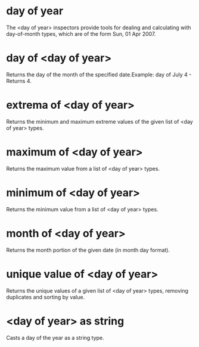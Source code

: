 # day of year

The &lt;day of year&gt; inspectors provide tools for dealing and calculating with day-of-month types, which are of the form Sun, 01 Apr 2007.

# day of &lt;day of year&gt;

Returns the day of the month of the specified date.Example: day of July 4 - Returns 4.

# extrema of &lt;day of year&gt;

Returns the minimum and maximum extreme values of the given list of &lt;day of year&gt; types.

# maximum of &lt;day of year&gt;

Returns the maximum value from a list of &lt;day of year&gt; types.

# minimum of &lt;day of year&gt;

Returns the minimum value from a list of &lt;day of year&gt; types.

# month of &lt;day of year&gt;

Returns the month portion of the given date (in month day format).

# unique value of &lt;day of year&gt;

Returns the unique values of a given list of &lt;day of year&gt; types, removing duplicates and sorting by value.

# &lt;day of year&gt; as string

Casts a day of the year as a string type.
